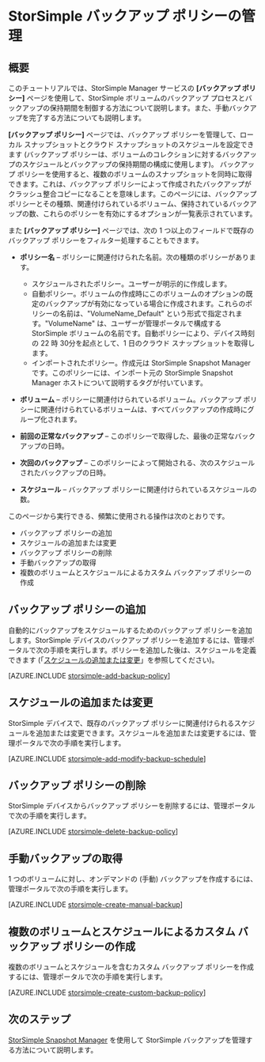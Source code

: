 <properties 
   pageTitle="StorSimple バックアップ ポリシーの管理 | Microsoft Azure"
   description="StorSimple Manager サービスを使用して、バックアップ ジョブとバックアップのスケジュールを作成、管理する方法について説明します。"
   services="storsimple"
   documentationCenter="NA"
   authors="SharS"
   manager="adinah"
   editor=""/>
<tags 
   ms.service="storsimple"
   ms.devlang="NA"
   ms.topic="article"
   ms.tgt_pltfrm="NA"
   ms.workload="TBD"
   ms.date="06/17/2015"
   ms.author="v-sharos"/>

# StorSimple バックアップ ポリシーの管理

## 概要

このチュートリアルでは、StorSimple Manager サービスの **[バックアップ ポリシー]** ページを使用して、StorSimple ボリュームのバックアップ プロセスとバックアップの保持期間を制御する方法について説明します。また、手動バックアップを完了する方法についても説明します。

**[バックアップ ポリシー]** ページでは、バックアップ ポリシーを管理して、ローカル スナップショットとクラウド スナップショットのスケジュールを設定できます (バックアップ ポリシーは、ボリュームのコレクションに対するバックアップのスケジュールとバックアップの保持期間の構成に使用します)。 バックアップ ポリシーを使用すると、複数のボリュームのスナップショットを同時に取得できます。これは、バックアップ ポリシーによって作成されたバックアップがクラッシュ整合コピーになることを意味します。このページには、バックアップ ポリシーとその種類、関連付けられているボリューム、保持されているバックアップの数、これらのポリシーを有効にするオプションが一覧表示されています。

また **[バックアップ ポリシー]** ページでは、次の 1 つ以上のフィールドで既存のバックアップ ポリシーをフィルター処理することもできます。

- **ポリシー名** – ポリシーに関連付けられた名前。次の種類のポリシーがあります。

   - スケジュールされたポリシー。ユーザーが明示的に作成します。
   - 自動ポリシー。ボリュームの作成時にこのボリュームのオプションの既定のバックアップが有効になっている場合に作成されます。これらのポリシーの名前は、"VolumeName_Default" という形式で指定されます。"VolumeName" は、ユーザーが管理ポータルで構成する StorSimple ボリュームの名前です。自動ポリシーにより、デバイス時刻の 22 時 30分を起点として、1 日のクラウド スナップショットを取得します。
   - インポートされたポリシー。作成元は StorSimple Snapshot Manager です。このポリシーには、インポート元の StorSimple Snapshot Manager ホストについて説明するタグが付いています。

- **ボリューム** – ポリシーに関連付けられているボリューム。バックアップ ポリシーに関連付けられているボリュームは、すべてバックアップの作成時にグループ化されます。

- **前回の正常なバックアップ** – このポリシーで取得した、最後の正常なバックアップの日時。

- **次回のバックアップ** – このポリシーによって開始される、次のスケジュールされたバックアップの日時。

- **スケジュール** – バックアップ ポリシーに関連付けられているスケジュールの数。

このページから実行できる、頻繁に使用される操作は次のとおりです。

- バックアップ ポリシーの追加 
- スケジュールの追加または変更 
- バックアップ ポリシーの削除 
- 手動バックアップの取得 
- 複数のボリュームとスケジュールによるカスタム バックアップ ポリシーの作成 

## バックアップ ポリシーの追加

自動的にバックアップをスケジュールするためのバックアップ ポリシーを追加します。StorSimple デバイスのバックアップ ポリシーを追加するには、管理ポータルで次の手順を実行します。ポリシーを追加した後は、スケジュールを定義できます (「[スケジュールの追加または変更](#add-or-modify-a-schedule)」を参照してください)。

[AZURE.INCLUDE [storsimple-add-backup-policy](../../includes/storsimple-add-backup-policy.md)]


## スケジュールの追加または変更

StorSimple デバイスで、既存のバックアップ ポリシーに関連付けられるスケジュールを追加または変更できます。スケジュールを追加または変更するには、管理ポータルで次の手順を実行します。

[AZURE.INCLUDE [storsimple-add-modify-backup-schedule](../../includes/storsimple-add-modify-backup-schedule.md)]

## バックアップ ポリシーの削除

StorSimple デバイスからバックアップ ポリシーを削除するには、管理ポータルで次の手順を実行します。

[AZURE.INCLUDE [storsimple-delete-backup-policy](../../includes/storsimple-delete-backup-policy.md)]


## 手動バックアップの取得

1 つのボリュームに対し、オンデマンドの (手動) バックアップを作成するには、管理ポータルで次の手順を実行します。

[AZURE.INCLUDE [storsimple-create-manual-backup](../../includes/storsimple-create-manual-backup.md)]

## 複数のボリュームとスケジュールによるカスタム バックアップ ポリシーの作成

複数のボリュームとスケジュールを含むカスタム バックアップ ポリシーを作成するには、管理ポータルで次の手順を実行します。

[AZURE.INCLUDE [storsimple-create-custom-backup-policy](../../includes/storsimple-create-custom-backup-policy.md)]


## 次のステップ

[StorSimple Snapshot Manager](https://msdn.microsoft.com/library/azure/dn772365.aspx) を使用して StorSimple バックアップを管理する方法について説明します。

<!---HONumber=58_postMigration-->